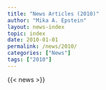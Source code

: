 ```yaml
---
title: "News Articles (2010)"
author: "Mika A. Epstein"
layout: news-index
topic: index
date: 2010-01-01
permalink: /news/2010/
categories: ["News"]
tags: ["2010"]
---
```


{{< news >}}
